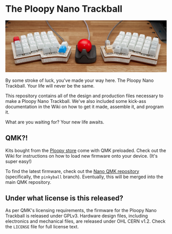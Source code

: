 # The Ploopy Nano Trackball

![The Ploopy Nano Trackball](nano.jpg)

By some stroke of luck, you've made your way here. The Ploopy Nano Trackball. Your life will never be the same.

This repository contains all of the design and production files necessary to make a Ploopy Nano Trackball. We've also included some kick-ass documentation in the Wiki on how to get it made, assemble it, and program it.

What are you waiting for? Your new life awaits.

## QMK?!

Kits bought from the [Ploopy store](https://www.ploopy.co/product/nano-trackball/11) come with QMK preloaded. Check out the Wiki for instructions on how to load new firmware onto your device. (It's super easy!)

To find the latest firmware, check out the [Nano QMK repository](https://github.com/ploopyco/nano-qmk-firmware/tree/pinkyball) (specifically, the `pinkyball` branch). Eventually, this will be merged into the main QMK repository.

## Under what license is this released?

As per QMK's licensing requirements, the firmware for the Ploopy Nano Trackball is released under GPLv3. Hardware design files, including electronics and mechanical files, are released under OHL CERN v1.2. Check the `LICENSE` file for full license text.
